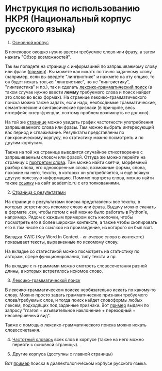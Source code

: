 # Инструкция по использованию НКРЯ (Национальный корпус русского языка)

1. [Основной корпус](https://ruscorpora.ru/)

В поисковое окошко нужно ввести требуемое слово или фразу, а затем нажать "Обзор возможностей".

Так вы попадете на страницу с информацией по запрашиваемому слову или фразе ([пример](https://ruscorpora.ru/explore?req=%D0%BB%D0%B8%D0%BD%D0%B3%D0%B2%D0%B8%D1%81%D1%82%D0%B8%D0%BA%D0%B0)). 
Вы можете как искать по точно заданному слову (например, если вы введете "лингвистике" и нажмете на эту опцию, то он будет искать только "лингвистике", но не "лингвистику", "лингвистика" и пр.), так и сделать [лексико-грамматический поиск](https://ruscorpora.ru/search?search=CtQBEqcBCqQBChMKCWRpc2FtYm1vZBIGCgRtYWluChcKB2Rpc3Rtb2QSDAoKd2l0aF96ZXJvcxJ0Ch8KA2xleBIYChbQu9C40L3Qs9Cy0LjRgdGC0LjQutCwCgoKBGZvcm0SAgoACgsKBWdyYW1tEgIKAAoJCgNzZW0SAgoAChUKB3NlbS1tb2QSCgoIc2VtfHNlbXgKCQoDc3luEgIKAAoLCgVmbGFncxICCgAqIQoICAAQChgyIAoQBSAAKKThvO%2FonK4IQAVqBDAuOTV4ADICCAE6AQEwAQ%3D%3D) (в таком случае нужно ввести **лемму** требуемого слова и поиск найдет это слово во всех формах).
На странице лексико-грамматического поиска можно также задать, если надо, необходимые грамматические, семантические и синтаксические признаки (в принципе, весь интерфейс юзер-френдли, поэтому проблем возникнуть не должно).

На той же [странице](https://ruscorpora.ru/explore?req=%D0%BB%D0%B8%D0%BD%D0%B3%D0%B2%D0%B8%D1%81%D1%82%D0%B8%D0%BA%D0%B0) можно увидеть график частотности употребления запрашиваемого слова или фразы.
Там можно выбрать интересующий вас период и сглаживание. Результаты представлены по панхроническому корпусу, но статистику можно посмотреть и по другим корпусам.

Также на той же странице выводится случайное стихотворение с запрашиваемым словом или фразой. Оттуда же можно перейти на страницу с [портретом слова](https://ruscorpora.ru/word/main?req=%D0%BB%D0%B8%D0%BD%D0%B3%D0%B2%D0%B8%D1%81%D1%82%D0%B8%D0%BA%D0%B0&gr=S). Там можно найти скетчи, морфемный разбор слова, его однокоренные слова, возможные формы, слова, похожие на него, тексты, в которых он употребляется, и ещё всякую другую полезную информацию.
Помимо портрета слова, можно найти также [ссылку](https://academic.ru/searchall.php?SWord=%D0%BB%D0%B8%D0%BD%D0%B3%D0%B2%D0%B8%D1%81%D1%82%D0%B8%D0%BA%D0%B0) на сайт academic.ru с его толкованиями.

2. [Страница с результатами](https://ruscorpora.ru/results?search=Ck8qIQoICAAQChgyIAoQBSAAKMbkrOeZ8f4IQAVqBDAuOTV4ADICCAE6AQFCIwohCh8KA3JlcRIYChbQu9C40L3Qs9Cy0LjRgdGC0LjQutCwMAE%3D)

На странице с результатами поиска представлены все тексты, в которых встретилось искомое слово или фраза. Выдачу можно скачать в формате .csv, чтобы потом с ней можно было работать в Python'e, например.
Рядом с каждым примером есть кнопочки, чтобы посмотреть его в более широком контексте, а также чтобы скопировать его в том числе со ссылкой на произведение, из которого он был взят.

Вкладка KWIC (Key Word In Context - ключевое слово в контексте) показывает тексты, выравненные по искомому слову.

На вкладке со статистикой можно посмотреть на статистику по авторам, сфере функционирования, типу текста и пр.

На вкладке с n-граммами можно смотреть словосочетания разной длины, в которых встретилось искомое слово.

3. [Лексико-грамматической поиск](https://ruscorpora.ru/results?search=Ct4BEroBCrcBChMKCWRpc2FtYm1vZBIGCgRtYWluChcKB2Rpc3Rtb2QSDAoKd2l0aF96ZXJvcxKGAQofCgNsZXgSGAoW0LvQuNC90LPQstC40YHRgtC40LrQsAoKCgRmb3JtEgIKAAodCgVncmFtbRIUChIoUykgJiAoYWNjKSAmIChzZykKCQoDc2VtEgIKAAoVCgdzZW0tbW9kEgoKCHNlbXxzZW14CgkKA3N5bhICCgAKCwoFZmxhZ3MSAgoAKhgKCAgAEAoYMiAKEAUgAEAFagQwLjk1eAAyAggBOgEBMAE=)

В лексико-грамматическом поиске необязательно искать по какому-то слову. Можно просто задать грамматические признаки требуемого слова/требуемых слов, и тогда поиск найдет словоформы любых лексем, подходящих под заданные признаки.
Вот [пример](https://ruscorpora.ru/results?search=CsgBEqQBCqEBChMKCWRpc2FtYm1vZBIGCgRtYWluChcKB2Rpc3Rtb2QSDAoKd2l0aF96ZXJvcxJxCgkKA2xleBICCgAKCgoEZm9ybRICCgAKKQoFZ3JhbW0SIAoeKFYpICYgKGluZGljKSAmICh0cmFuKSAmIChpcGYpCgkKA3NlbRICCgAKFQoHc2VtLW1vZBIKCghzZW18c2VteAoLCgVmbGFncxICCgAqGAoICAAQChgyIAoQBSAAQAVqBDAuOTV4ADICCAE6AQEwAQ==) выдачи по запросу "глагол + изъявительное наклонение + переходный + несовершенный вид".

Также с помощью лексико-грамматического поиска можно искать словосочетания.

4. [Частотный словарь](https://ruscorpora.ru/corpus/main/frequency-dictionary?pageSize=100&page=1&pos=) всех слов в корпусе (также на него можно перейти с основной страницы).

5. Другие корпуса (доступны с главной страницы)

Вот [пример](https://ruscorpora.ru/results?search=CokBEm4KbBJqChMKA2xleBIMCgrQstC10LTRgNC%2BCg0KB2xleF9yZWYSAgoACgoKBGZvcm0SAgoACg8KCW5vcm1fZm9ybRICCgAKCwoFZ3JhbW0SAgoACg0KB21lYW5pbmcSAgoACgsKBWZsYWdzEgIKACoQCggIABAKGDIgCiAAQAV4ADICCAg6AQEwAQ==) поиска в диалектологическом корпусе русского языка.
